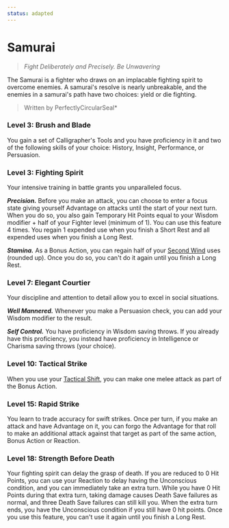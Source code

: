 ```yaml
---
status: adapted
---
```


# Samurai

> *Fight Deliberately and Precisely. Be Unwavering*

The Samurai is a fighter who draws on an implacable fighting spirit to overcome enemies. A samurai's resolve is nearly unbreakable, and the enemies in a samurai's path have two choices: yield or die fighting.

> Written by PerfectlyCircularSeal*

### Level 3: Brush and Blade

You gain a set of Calligrapher's Tools and you have proficiency in it and two of the following skills of your choice: History, Insight, Performance, or Persuasion.

### Level 3: Fighting Spirit

Your intensive training in battle grants you unparalleled focus.

***Precision.*** Before you make an attack, you can choose to enter a focus state giving yourself Advantage on attacks until the start of your next turn. When you do so, you also gain Temporary Hit Points equal to your Wisdom modifier + half of your Fighter level (minimum of 1). You can use this feature 4 times. You regain 1 expended use when you finish a Short Rest and all expended uses when you finish a Long Rest.

***Stamina.*** As a Bonus Action, you can regain half of your [Second Wind](index.md#level-1-second-wind) uses (rounded up). Once you do so, you can't do it again until you finish a Long Rest.

### Level 7: Elegant Courtier

Your discipline and attention to detail allow you to excel in social situations.

***Well Mannered.*** Whenever you make a Persuasion check, you can add your Wisdom modifier to the result.

***Self Control.*** You have proficiency in Wisdom saving throws. If you already have this proficiency, you instead have proficiency in Intelligence or Charisma saving throws (your choice).

### Level 10: Tactical Strike

When you use your [Tactical Shift](index.md#level-5-tactical-shift), you can make one melee attack as part of the Bonus Action.

### Level 15: Rapid Strike

You learn to trade accuracy for swift strikes. Once per turn, if you make an attack and have Advantage on it, you can forgo the Advantage for that roll to make an additional attack against that target as part of the same action, Bonus Action or Reaction.

### Level 18: Strength Before Death

Your fighting spirit can delay the grasp of death. If you are reduced to 0 Hit Points, you can use your Reaction to delay having the Unconscious condition, and you can immediately take an extra turn. While you have 0 Hit Points during that extra turn, taking damage causes Death Save failures as normal, and three Death Save failures can still kill you. When the extra turn ends, you have the Unconscious condition if you still have 0 hit points. Once you use this feature, you can't use it again until you finish a Long Rest.